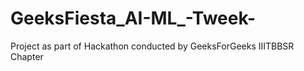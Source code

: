 # GeeksFiesta_AI-ML_-Tweek-
Project as part of Hackathon conducted by GeeksForGeeks IIITBBSR Chapter
